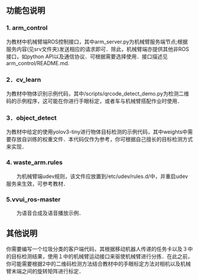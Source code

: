 ## 功能包说明
### 1. arm_control 
   为教材中机械臂端ROS控制接口，其中arm_server.py为机械臂服务端节点;根据服务内容(见srv文件夹)发送相应的请求即可．除此，机械臂端亦提供其他非ROS接口，如python API以及通信协议．可根据需要选择使用．接口描述见arm_control/README.md.
### 2．cv_learn 
   为教材中物体识别示例代码，其中/scripts/qrcode_detect_demo.py为检测二维码的示例程序，这可能在你进行手眼标定，或者车与机械臂搭配作业时使用．
### 3．object_detect
   为教材中给定的使用yolov3-tiny进行物体目标检测的示例代码，其中weights中需要存放自训练的权重文件．本代码仅作为参考，你可根据自己擅长的目标检测方式来实现．
### 4. waste_arm.rules
　　为机械臂端udev规则，该文件应放置到/etc/udev/rules.d/中，并重启udev服务来生效，可参考教材．
### 5.vvui_ros-master 
　　为语音合成及语音播放示例．

## 其他说明
你需要编写一个垃圾分类的客户端代码，其根据移动机器人传递的任务卡以及３中的目标检测结果，使用１中的机械臂运动接口来驱使机械臂进行分拣．在此之前，你可能需要根据2中的二维码检测方法结合教材中的手眼标定方法对相机以及机械臂末端之间的旋转矩阵进行标定．
